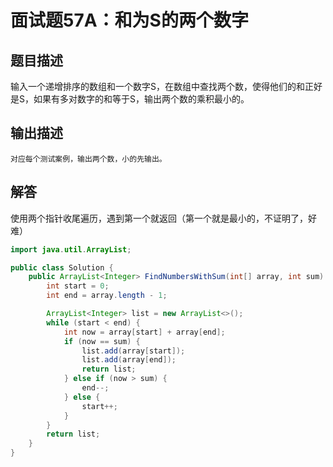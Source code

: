 # 面试题57A：和为S的两个数字

## 题目描述

输入一个递增排序的数组和一个数字S，在数组中查找两个数，使得他们的和正好是S，如果有多对数字的和等于S，输出两个数的乘积最小的。

## 输出描述

```
对应每个测试案例，输出两个数，小的先输出。
```

## 解答

使用两个指针收尾遍历，遇到第一个就返回（第一个就是最小的，不证明了，好难）

~~~java
import java.util.ArrayList;

public class Solution {
    public ArrayList<Integer> FindNumbersWithSum(int[] array, int sum) {
        int start = 0;
        int end = array.length - 1;

        ArrayList<Integer> list = new ArrayList<>();
        while (start < end) {
            int now = array[start] + array[end];
            if (now == sum) {
                list.add(array[start]);
                list.add(array[end]);
                return list;
            } else if (now > sum) {
                end--;
            } else {
                start++;
            }
        }
        return list;
    }
}
~~~

